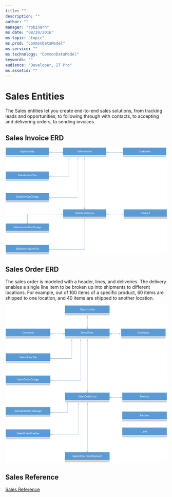 ```yaml
---
title: ""
description: ""
author: ""
manager: "robinarh"
ms.date: "08/24/2016"
ms.topic: "topic"
ms.prod: "CommonDataModel"
ms.service: ""
ms.technology: "CommonDataModel"
keywords: ""
audience: "Developer, IT Pro"
ms.assetid: ""
---
```


# Sales Entities

The Sales entities let you create end-to-end sales solutions, from tracking leads and opportunities, to following through with contacts, to accepting and delivering orders, to sending invoices.

## Sales Invoice ERD

![Sales Invoice ERD](/entity-reference/media/sales-invoice.png "Sales Invoice ERD")

## Sales Order ERD

The sales order is modeled with a header, lines, and deliveries. The delivery enables a single line item to be broken up into shipments to different locations. For example, out of 100 items of a specific product, 60 items are shipped to one location, and 40 items are shipped to another location.

![Sales Order ERD](/entity-reference/media/sales-order.png "Sales Order ERD")

## Sales Reference

[Sales Reference](/entity-reference/entity-tables/sales.md "Sales Reference")
